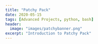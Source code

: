 ```yaml
---
title: "Patchy Pack"
date: 2020-05-15
tags: [Advanced Projects, python, bash]
header:
  image: "images/patchybanner.png"
excerpt: "Introduction to Patchy Pack"
---
```

